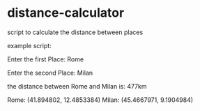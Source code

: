# distance-calculator

script to calculate the distance between places

example script:

Enter the first Place: Rome

Enter the second Place: Milan

the distance between Rome and Milan is: 477km

Rome: (41.894802, 12.4853384)
Milan: (45.4667971, 9.1904984)
